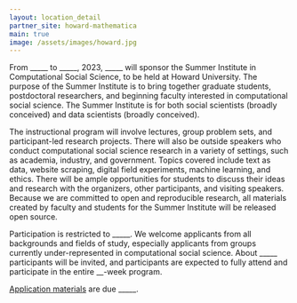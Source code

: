 ```yaml
---
layout: location_detail
partner_site: howard-mathematica
main: true
image: /assets/images/howard.jpg
---
```


From \_\_\_\_\_ to \_\_\_\_\_, 2023, \_\_\_\_\_ will sponsor the Summer Institute in Computational Social Science, to be held at Howard University. The purpose of the Summer Institute is to bring together graduate students, postdoctoral researchers, and beginning faculty interested in computational social science. The Summer Institute is for both social scientists (broadly conceived) and data scientists (broadly conceived).

The instructional program will involve lectures, group problem sets, and participant-led research projects. There will also be outside speakers who conduct computational social science research in a variety of settings, such as academia, industry, and government. Topics covered include text as data, website scraping, digital field experiments, machine learning, and ethics. There will be ample opportunities for students to discuss their ideas and research with the organizers, other participants, and visiting speakers. Because we are committed to open and reproducible research, all materials created by faculty and students for the Summer Institute will be released open source.

Participation is restricted to \_\_\_\_\_. We welcome applicants from all backgrounds and fields of study, especially applicants from groups currently under-represented in computational social science. About \_\_\_\_\_ participants will be invited, and participants are expected to fully attend and participate in the entire \_\_-week program.

[Application materials](https://compsocialscience.github.io/summer-institute/2023/howard-mathematica/apply) are due \_\_\_\_\_.

